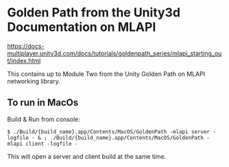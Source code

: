 # Golden Path from the Unity3d Documentation on MLAPI

https://docs-multiplayer.unity3d.com/docs/tutorials/goldenpath_series/mlapi_starting_out/index.html

This contains up to Module Two from the Unity Golden Path on MLAPI networking library.

## To run in MacOs

Build & Run from console:

```console
$ ./Build/{build_name}.app/Contents/MacOS/GoldenPath -mlapi server -logfile - & ; ./Build/{build_name}.app/Contents/MacOS/GoldenPath -mlapi client -logfile -
```

This will open a server and client build at the same time.